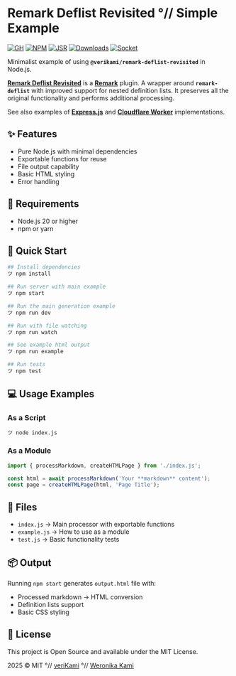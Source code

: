 # Remark Deflist Revisited °// Simple Example

[![GH][GH Badge]][GH]
[![NPM][NPM Badge]][NPM]
[![JSR][JSR Badge]][JSR]
[![Downloads][Downloads Badge]][Downloads]
[![Socket][Socket Badge]][Socket]

Minimalist example of using **`@verikami/remark-deflist-revisited`** in Node.js.

**[Remark Deflist Revisited][module]** is a **[Remark]** plugin. A wrapper around **`remark-deflist`** with improved support for nested definition lists. It preserves all the original functionality and performs additional processing.

See also examples of **[Express.js]** and **[Cloudflare Worker]** implementations.

## ✨ Features

- Pure Node.js with minimal dependencies
- Exportable functions for reuse
- File output capability
- Basic HTML styling
- Error handling

## 🔧 Requirements

- Node.js 20 or higher
- npm or yarn

## 🚀 Quick Start

```bash
## Install dependencies
ツ npm install

## Run server with main example
ツ npm start

## Run the main generation example
ツ npm run dev

## Run with file watching
ツ npm run watch

## See example html output
ツ npm run example

## Run tests
ツ npm test
```

## 💻 Usage Examples

### As a Script

```bash
ツ node index.js
```

### As a Module

```javascript
import { processMarkdown, createHTMLPage } from './index.js';

const html = await processMarkdown('Your **markdown** content');
const page = createHTMLPage(html, 'Page Title');
```

## 📁 Files

- `index.js` → Main processor with exportable functions
- `example.js` → How to use as a module
- `test.js` → Basic functionality tests

## 📦 Output

Running `npm start` generates `output.html` file with:

- Processed markdown → HTML conversion
- Definition lists support
- Basic CSS styling

## 📄 License

This project is Open Source and available under the MIT License.

2025 © MIT °// [veriKami] °// [Weronika Kami]

[veriKami]: https://verikami.com
[Weronika Kami]: https://linkedin.com/in/verikami

[module]: https://github.com/veriKami/remark-deflist-revisited
[Simple]: https://github.com/veriKami/remark-deflist-revisited-simple
[Express.js]: https://github.com/veriKami/remark-deflist-revisited-express
[Cloudflare Worker]: https://github.com/veriKami/remark-deflist-revisited-worker

[GH]: https://github.com/veriKami/remark-deflist-revisited
[GH Badge]: https://img.shields.io/badge/GitHub-Repository-blue?logo=github

[Remark]: https://remark.js.org

[NPM]: https://www.npmjs.com/package/@verikami/remark-deflist-revisited
[NPM Badge]: https://img.shields.io/npm/v/@verikami/remark-deflist-revisited?logo=npm&logoColor=white&labelColor=red&color=black

[JSR]: https://jsr.io/@verikami/remark-deflist-revisited
[JSR Badge]: https://jsr.io/badges/@verikami/remark-deflist-revisited

[Downloads]: https://www.npmjs.com/package/@verikami/remark-deflist-revisited
[Downloads Badge]: https://img.shields.io/npm/dm/@verikami/remark-deflist-revisited.svg

[Socket]: https://socket.dev/npm/package/@verikami/remark-deflist-revisited
[Socket Badge]: https://badge.socket.dev/npm/package/@verikami/remark-deflist-revisited


